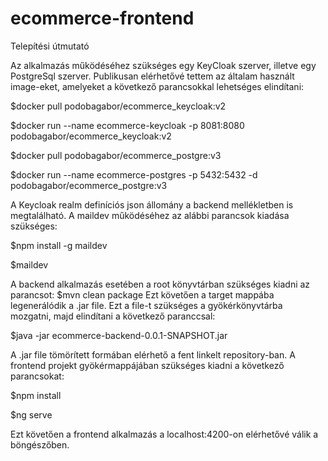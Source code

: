 # ecommerce-frontend
Telepítési útmutató

Az alkalmazás működéséhez szükséges egy KeyCloak szerver, illetve egy PostgreSql szerver. Publikusan elérhetővé tettem az általam használt image-eket, amelyeket a következő parancsokkal lehetséges elindítani:

$docker pull podobagabor/ecommerce_keycloak:v2

$docker run --name ecommerce-keycloak -p 8081:8080 podobagabor/ecommerce_keycloak:v2

$docker pull podobagabor/ecommerce_postgre:v3

$docker run --name ecommerce-postgres -p 5432:5432 -d podobagabor/ecommerce_postgre:v3

A Keycloak realm definíciós json állomány a backend mellékletben is megtalálható. A maildev működéséhez az alábbi parancsok kiadása szükséges:

$npm install -g maildev

$maildev

A backend alkalmazás esetében a root könyvtárban szükséges kiadni az parancsot: $mvn clean package Ezt követően a target mappába legenerálódik a .jar file. Ezt a file-t szükséges a gyökérkönyvtárba mozgatni, majd elindítani a következő paranccsal:

$java -jar ecommerce-backend-0.0.1-SNAPSHOT.jar

A .jar file tömörített formában elérhető a fent linkelt repository-ban. A frontend projekt gyökérmappájában szükséges kiadni a következő parancsokat:

$npm install

$ng serve

Ezt követően a frontend alkalmazás a localhost:4200-on elérhetővé válik a böngészőben.
